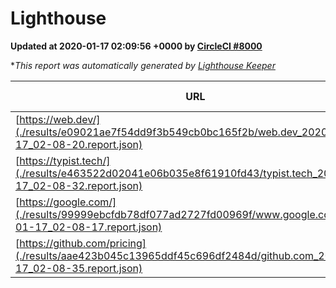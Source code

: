
# Lighthouse

**Updated at 2020-01-17 02:09:56 +0000 by [CircleCI #8000](https://circleci.com/gh/ItinerisLtd/lighthouse-keeper-example/8000)**

**This report was automatically generated by [Lighthouse Keeper](https://github.com/itinerisltd/lighthouse-keeper)*

| URL | Performance | Accessibility | Best Practices | SEO | PWA | Updated At |
| --- | --- | --- | --- | --- | --- | --- |
| [https://web.dev/](./results/e09021ae7f54dd9f3b549cb0bc165f2b/web.dev_2020-01-17_02-08-20.report.json) | 0.91 | 0.88 | 1 | 1 | 0.93 | 2020-01-17T02:08:20.908Z |
| [https://typist.tech/](./results/e463522d02041e06b035e8f61910fd43/typist.tech_2020-01-17_02-08-32.report.json) | 0.98 | 0.92 | 0.79 | 1 | 0.59 | 2020-01-17T02:08:32.999Z |
| [https://google.com/](./results/99999ebcfdb78df077ad2727fd00969f/www.google.com_2020-01-17_02-08-17.report.json) | 0.94 | 0.86 | 0.93 | 0.92 | 0.56 | 2020-01-17T02:08:17.181Z |
| [https://github.com/pricing](./results/aae423b045c13965ddf45c696df2484d/github.com_2020-01-17_02-08-35.report.json) | 0.49 | 0.93 | 0.93 | 0.92 | 0.56 | 2020-01-17T02:08:35.683Z |

